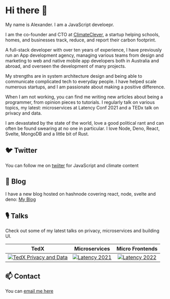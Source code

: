 # Hi there 👋

My name is Alexander. I am a JavaScript develoepr.

I am the co-founder and CTO at <a href="https://www.climateclever.org">ClimateClever</a>, a startup helping schools, homes, and businesses track, reduce, and report their carbon footprint. 

A full-stack developer with over ten years of experience, I have previously run an App development agency, managing various teams from design and marketing to web and native mobile app developers both in Australia and abroad, and overseen the development of many projects. 

My strengths are in system architecture design and being able to communicate complicated tech to everyday people. I have helped scale numerous startups, and I am passionate about making a positive difference. 

When I am not working, you can find me writing new articles about being a programmer, from opinion pieces to tutorials. I regularly talk on various topics, my latest: microservices at Latency Conf 2021 and a TEDx talk on privacy and data.

I am devastated by the state of the world, love a good political rant and can often be found swearing at no one in particular. I love Node, Deno, React, Svelte, MongoDB and a little bit of Rust.

## 🐦 Twitter

You can follow me on <a href="https://twitter.com/alexanderKaran_">twiiter</a> for JavaScript and climate content

## 📰 Blog 

I have a new blog hosted on hashnode covering react, node, svelte and deno: <a href="https://blog.alexanderkaran.com/">My Blog</a>

## 🎙 Talks

Check out some of my latest talks on privacy, microservices and building UI.

| TedX | Microservices | Micro Frontends |
| :--: | :--: | :--: |
| [![TedX Privacy and Data](http://img.youtube.com/vi/uG7kmUomXog/0.jpg)](http://www.youtube.com/watch?v=uG7kmUomXog "TedX Privacy and Data") | [![Latency 2021](http://img.youtube.com/vi/vUAE9fQDaDQ/0.jpg)](http://www.youtube.com/watch?v=vUAE9fQDaDQ "Latency 2021") | [![Latency 2022](http://img.youtube.com/vi/yDjTcBKXKDE/0.jpg)](http://www.youtube.com/watch?v=yDjTcBKXKDE "Latency 2022") |

## 📫 Contact 

You can <a href="mailto:alexanderkaran@hey.com">email me here</a>

